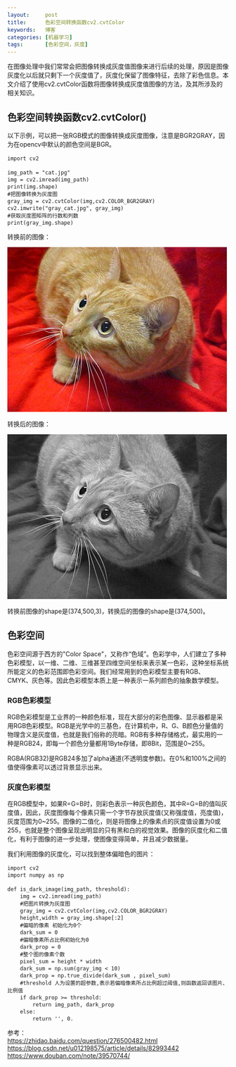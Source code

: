 ```yaml
---
layout:     post
title:      色彩空间转换函数cv2.cvtColor
keywords:   博客
categories: [机器学习]
tags:	    [色彩空间，灰度]
---
```


在图像处理中我们常常会把图像转换成灰度值图像来进行后续的处理，原因是图像灰度化以后就只剩下一个灰度值了，灰度化保留了图像特征，去除了彩色信息。本文介绍了使用cv2.cvtColor函数将图像转换成灰度值图像的方法，及其所涉及的相关知识。

## 色彩空间转换函数cv2.cvtColor()

以下示例，可以把一张RGB模式的图像转换成灰度图像，注意是BGR2GRAY，因为在opencv中默认的颜色空间是BGR。

    import cv2

    img_path = "cat.jpg"
    img = cv2.imread(img_path)
    print(img.shape)
    #把图像转换为灰度图
    gray_img = cv2.cvtColor(img,cv2.COLOR_BGR2GRAY)
    cv2.imwrite("gray_cat.jpg", gray_img)
    #获取灰度图矩阵的行数和列数
    print(gray_img.shape)


转换前的图像：  

  ![](/images/images_2018/11-28_01.jpg)  

转换后的图像：  

  ![](/images/images_2018/11-28_02.jpg) 

转换前图像的shape是(374,500,3)，转换后的图像的shape是(374,500)。

## 色彩空间

色彩空间源于西方的"Color Space"，又称作“色域”。色彩学中，人们建立了多种色彩模型，以一维、二维、三维甚至四维空间坐标来表示某一色彩，这种坐标系统所能定义的色彩范围即色彩空间。我们经常用到的色彩模型主要有RGB、CMYK、灰色等。因此色彩模型本质上是一种表示一系列颜色的抽象数学模型。

### RGB色彩模型

RGB色彩模型是工业界的一种颜色标准，现在大部分的彩色图像、显示器都是采用RGB色彩模型。RGB是光学中的三基色，在计算机中，R、G、B颜色分量值的物理含义是灰度值，也就是我们俗称的亮暗。RGB有多种存储格式，最实用的一种是RGB24，即每一个颜色分量都用1Byte存储，即8Bit，范围是0~255。

RGBA(RGB32)是RGB24多加了alpha通道(不透明度参数)。在0%和100%之间的值使得像素可以透过背景显示出来。


### 灰度色彩模型

在RGB模型中，如果R=G=B时，则彩色表示一种灰色颜色，其中R=G=B的值叫灰度值，因此，灰度图像每个像素只需一个字节存放灰度值(又称强度值，亮度值)，灰度范围为0~255。图像的二值化，则是将图像上的像素点的灰度值设置为0或255，也就是整个图像呈现出明显的只有黑和白的视觉效果。图像的灰度化和二值化，有利于图像的进一步处理，使图像变得简单，并且减少数据量。

我们利用图像的灰度化，可以找到整体偏暗色的图片：

    import cv2
	import numpy as np
    
	def is_dark_image(img_path, threshold):
	    img = cv2.imread(img_path)
	    #把图片转换为灰度图
	    gray_img = cv2.cvtColor(img,cv2.COLOR_BGR2GRAY)
	    height,width = gray_img.shape[:2]
        #偏暗的像素 初始化为0个
	    dark_sum = 0 
		#偏暗像素所占比例初始化为0
	    dark_prop = 0 
		#整个图的像素个数 
	    pixel_sum = height * width  
	    dark_sum = np.sum(gray_img < 10)
	    dark_prop = np.true_divide(dark_sum , pixel_sum)
        #threshold 人为设置的超参数,表示若偏暗像素所占比例超过阈值,则函数返回该图片、比例值
	    if dark_prop >= threshold:    
	        return img_path, dark_prop
	    else:
	        return '', 0.




参考：      
https://zhidao.baidu.com/question/276500482.html  
https://blog.csdn.net/u012198575/article/details/82993442   
https://www.douban.com/note/39570744/







  
